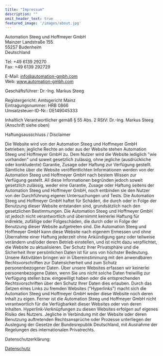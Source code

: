 ```yaml
---
title: "Impressum"
description: ""
omit_header_text: true
featured_image: '/images/about.jpg'
---
```


Automation Steeg und Hoffmeyer GmbH  
Mainzer Landstraße 155  
55257 Budenheim  
Deutschland

Tel: +49 6139 29270  
Fax: +49 6139 292729

E-Mail: info@automation-gmbh.com  
Web: www.automation-gmbh.com

Geschäftsführer: Dr.-Ing. Markus Steeg

Registergericht: Amtsgericht Mainz  
Eintragungsnummer: HRB 0866  
Umsatzsteuer-ID-Nr.: DE149045333

Inhaltlich Verantwortlicher gemäß § 55 Abs. 2 RStV: Dr.-Ing. Markus Steeg (Anschrift siehe oben)

Haftungsausschluss / Disclaimer

Die Website wird von der Automation Steeg und Hoffmeyer GmbH betrieben; jegliche Rechte an oder aus der Website stehen Automation Steeg und Hoffmeyer GmbH zu. 
Dem Nutzer wird die Website lediglich "wie vorhanden" und soweit gesetzlich zulässig, ohne jegliche (ausdrückliche oder konkludente) Garantie, Zusage oder Haftung zur Verfügung gestellt. 
Sämtliche über die Website veröffentlichten Informationen werden von der Automation Steeg und Hoffmeyer GmbH nach bestem Wissen zur Verfügung gestellt. All diese Informationen begründen jedoch soweit gesetzlich zulässig, weder eine Garantie, Zusage oder Haftung seitens der Automation Steeg und Hoffmeyer GmbH, noch entbinden sie den Nutzer von der Durchführung eigener Untersuchungen und Tests.
 Die Automation Steeg und Hoffmeyer GmbH haftet für Schäden, die durch oder in Folge der Benutzung dieser Website entstanden sind, grundsätzlich nach den gesetzlichen Bestimmungen. Die Automation Steeg und Hoffmeyer GmbH ist jedoch nicht verantwortlich und übernimmt keinerlei Haftung für indirekte, zufällige oder Folgeschäden, die durch oder in Folge der Benutzung dieser Website aufgetreten sind.
 Die Automation Steeg und Hoffmeyer GmbH kann diese Website nach eigenem Ermessen und ohne Übernahme einer Haftung jederzeit ohne Ankündigung ganz oder teilweise verändern und/oder deren Betrieb einstellen, und ist nicht dazu verpflichtet, die Website zu aktualisieren. 
Der Schutz Ihrer Privatsphäre und die Sicherheit Ihrer persönlichen Daten ist für uns von höchster Bedeutung. Unsere Aktivitäten bringen wir in Übereinstimmung mit den anwendbaren Rechtsvorschriften zur Datensicherheit und zum Schutz personenbezogener Daten.
 Über unsere Websites erfassen wir keinerlei personenbezogene Daten, wenn Sie uns nicht solche Daten freiwillig zur Verfügung stellen bzw. eingewilligt haben oder die entsprechenden Rechtsvorschriften über den Schutz Ihrer Daten dies erlauben.
 Durch das Setzen eines Links zu fremden Websites ("Hyperlinks") macht sich die Automation Steeg und Hoffmeyer GmbH weder diese Website noch deren Inhalt zu eigen. Ferner ist die Automation Steeg und Hoffmeyer GmbH nicht verantwortlich für die Verfügbarkeit dieser Websites oder von deren Inhalten. Hyperlink-Verknüpfungen zu diesen Websites erfolgen auf eigenes Risiko des Nutzers. 
Jegliche in Verbindung mit der Website oder deren Benutzung auftretenden Rechtsansprüche oder Prozesse unterliegen der Auslegung der Gesetze der Bundesrepublik Deutschland, mit Ausnahme der Regelungen des internationalen Privatrechts.

Datenschutzerklärung:

[Datenschutz](/datenschutz/)
